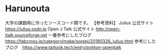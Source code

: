 # Harunouta
大学の課題用に作ったソースコード類です。
【参考資料】
Julius 公式サイト https://julius.osdn.jp 
Open J Talk 公式サイト http://open-jtalk.sourceforge.net 
一番参考にしたブログ https://fabcross.jp/category/make/sorepi/20180326_julius.html 
参考にしたブログ　https://www.taillook.tech/entry/pyhton-openjtalk 
